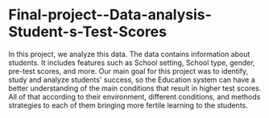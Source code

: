 # Final-project--Data-analysis-Student-s-Test-Scores
In this project, we analyze this data. The data contains information about students. It includes features such as School setting, School type, gender, pre-test scores, and more. Our main goal for this project was to identify, study and analyze students' success, so the Education system can have a better understanding of the main conditions that result in higher test scores. All of that according to their environment, different conditions, and methods strategies to each of them bringing more fertile learning to the students.
